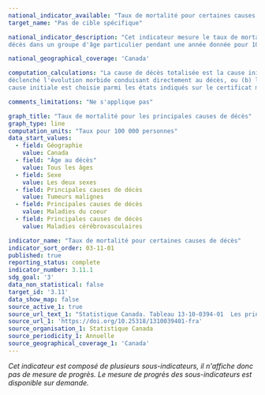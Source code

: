 ```yaml
---
national_indicator_available: "Taux de mortalité pour certaines causes de décès"
target_name: "Pas de cible spécifique"

national_indicator_description: "Cet indicateur mesure le taux de mortalité pour les principales causes de décès. Le taux de mortalité selon l'âge représente le nombre de 
décès dans un groupe d'âge particulier pendant une année donnée pour 100 000 personnes dans le même groupe d'âge de la même année."

national_geographical_coverage: 'Canada'

computation_calculations: "La cause de décès totalisée est la cause initiale de décès. Cette dernière se définit comme étant (a) la maladie ou le traumatisme qui a 
déclenché l'évolution morbide conduisant directement au décès, ou (b) les circonstances de l'accident ou de la violence qui ont entraîné le traumatisme mortel. La 
cause initiale est choisie parmi les états indiqués sur le certificat médical de la cause de décès."

comments_limitations: "Ne s'applique pas"

graph_title: "Taux de mortalité pour les principales causes de décès"
graph_type: line
computation_units: "Taux pour 100 000 personnes"
data_start_values:
  - field: Géographie
    value: Canada
  - field: "Âge au décès"
    value: Tous les âges
  - field: Sexe
    value: Les deux sexes
  - field: Principales causes de décès
    value: Tumeurs malignes
  - field: Principales causes de décès
    value: Maladies du coeur
  - field: Principales causes de décès
    value: Maladies cérébrovasculaires

indicator_name: "Taux de mortalité pour certaines causes de décès"
indicator_sort_order: 03-11-01
published: true
reporting_status: complete
indicator_number: 3.11.1
sdg_goal: '3'
data_non_statistical: false
target_id: '3.11'
data_show_map: false
source_active_1: true
source_url_text_1: "Statistique Canada. Tableau 13-10-0394-01  Les principales causes de décès, population totale, selon le groupe d'âge"
source_url_1: 'https://doi.org/10.25318/1310039401-fra'
source_organisation_1: Statistique Canada
source_periodicity_1: Annuelle
source_geographical_coverage_1: 'Canada'
---
```

<i> Cet indicateur est composé de plusieurs sous-indicateurs, il n'affiche donc pas de mesure de progrès. Le mesure de progrès des sous-indicateurs est disponible sur demande. </i>
